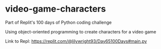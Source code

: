 # video-game-characters
Part of Replit's 100 days of Python coding challenge

Using object-oriented programming to create characters for a video game

Link to Repl: https://replit.com/@lilywright93/Day65100Days#main.py
